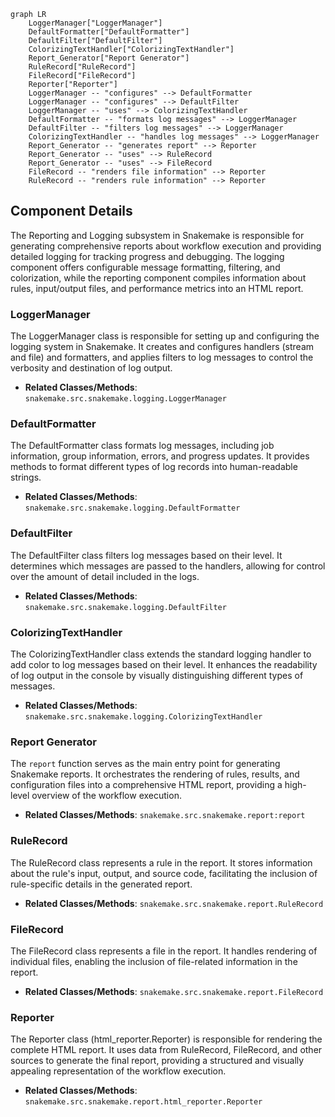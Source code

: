 ```mermaid
graph LR
    LoggerManager["LoggerManager"]
    DefaultFormatter["DefaultFormatter"]
    DefaultFilter["DefaultFilter"]
    ColorizingTextHandler["ColorizingTextHandler"]
    Report_Generator["Report Generator"]
    RuleRecord["RuleRecord"]
    FileRecord["FileRecord"]
    Reporter["Reporter"]
    LoggerManager -- "configures" --> DefaultFormatter
    LoggerManager -- "configures" --> DefaultFilter
    LoggerManager -- "uses" --> ColorizingTextHandler
    DefaultFormatter -- "formats log messages" --> LoggerManager
    DefaultFilter -- "filters log messages" --> LoggerManager
    ColorizingTextHandler -- "handles log messages" --> LoggerManager
    Report_Generator -- "generates report" --> Reporter
    Report_Generator -- "uses" --> RuleRecord
    Report_Generator -- "uses" --> FileRecord
    FileRecord -- "renders file information" --> Reporter
    RuleRecord -- "renders rule information" --> Reporter
```

## Component Details

The Reporting and Logging subsystem in Snakemake is responsible for generating comprehensive reports about workflow execution and providing detailed logging for tracking progress and debugging. The logging component offers configurable message formatting, filtering, and colorization, while the reporting component compiles information about rules, input/output files, and performance metrics into an HTML report.

### LoggerManager
The LoggerManager class is responsible for setting up and configuring the logging system in Snakemake. It creates and configures handlers (stream and file) and formatters, and applies filters to log messages to control the verbosity and destination of log output.
- **Related Classes/Methods**: `snakemake.src.snakemake.logging.LoggerManager`

### DefaultFormatter
The DefaultFormatter class formats log messages, including job information, group information, errors, and progress updates. It provides methods to format different types of log records into human-readable strings.
- **Related Classes/Methods**: `snakemake.src.snakemake.logging.DefaultFormatter`

### DefaultFilter
The DefaultFilter class filters log messages based on their level. It determines which messages are passed to the handlers, allowing for control over the amount of detail included in the logs.
- **Related Classes/Methods**: `snakemake.src.snakemake.logging.DefaultFilter`

### ColorizingTextHandler
The ColorizingTextHandler class extends the standard logging handler to add color to log messages based on their level. It enhances the readability of log output in the console by visually distinguishing different types of messages.
- **Related Classes/Methods**: `snakemake.src.snakemake.logging.ColorizingTextHandler`

### Report Generator
The `report` function serves as the main entry point for generating Snakemake reports. It orchestrates the rendering of rules, results, and configuration files into a comprehensive HTML report, providing a high-level overview of the workflow execution.
- **Related Classes/Methods**: `snakemake.src.snakemake.report:report`

### RuleRecord
The RuleRecord class represents a rule in the report. It stores information about the rule's input, output, and source code, facilitating the inclusion of rule-specific details in the generated report.
- **Related Classes/Methods**: `snakemake.src.snakemake.report.RuleRecord`

### FileRecord
The FileRecord class represents a file in the report. It handles rendering of individual files, enabling the inclusion of file-related information in the report.
- **Related Classes/Methods**: `snakemake.src.snakemake.report.FileRecord`

### Reporter
The Reporter class (html_reporter.Reporter) is responsible for rendering the complete HTML report. It uses data from RuleRecord, FileRecord, and other sources to generate the final report, providing a structured and visually appealing representation of the workflow execution.
- **Related Classes/Methods**: `snakemake.src.snakemake.report.html_reporter.Reporter`
